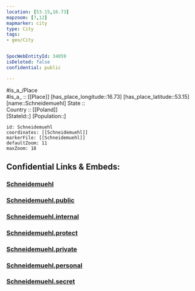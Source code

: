 ```yaml
---
location: [53.15,16.73] 
mapzoom: [7,12] 
mapmarker: city 
type: City
tags:
- geo/City


SpocWebEntityId: 34059
isDeleted: false
confidential: public

---
```

#is_a_/Place  
#is_a_ :: [[Place]] 
[has_place_longitude::16.73] 
[has_place_latitude::53.15] 
[name::Schneidemuehl] 
State ::  
Country :: [[Poland]]  
[StateId::] 
[Population::] 



```leaflet
id: Schneidemuehl
coordinates: [[Schneidemuehl]] 
markerFile: [[Schneidemuehl]] 
defaultZoom: 11 
maxZoom: 18
```


## Confidential Links & Embeds: 

### [Schneidemuehl](/_Standards/Earth/Continent/Europe/Europe~East/Poland/Provinces~Poland/Greater_Poland/City/Schneidemuehl.md) 

### [Schneidemuehl.public](/_public/Earth/Continent/Europe/Europe~East/Poland/Provinces~Poland/Greater_Poland/City/Schneidemuehl.public.md) 

### [Schneidemuehl.internal](/_internal/Earth/Continent/Europe/Europe~East/Poland/Provinces~Poland/Greater_Poland/City/Schneidemuehl.internal.md) 

### [Schneidemuehl.protect](/_protect/Earth/Continent/Europe/Europe~East/Poland/Provinces~Poland/Greater_Poland/City/Schneidemuehl.protect.md) 

### [Schneidemuehl.private](/_private/Earth/Continent/Europe/Europe~East/Poland/Provinces~Poland/Greater_Poland/City/Schneidemuehl.private.md) 

### [Schneidemuehl.personal](/_personal/Earth/Continent/Europe/Europe~East/Poland/Provinces~Poland/Greater_Poland/City/Schneidemuehl.personal.md) 

### [Schneidemuehl.secret](/_secret/Earth/Continent/Europe/Europe~East/Poland/Provinces~Poland/Greater_Poland/City/Schneidemuehl.secret.md)

